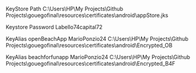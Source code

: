 KeyStore Path
C:\Users\HP\My Projects\Github Projects\gouegofinal\resources\certificates\android\appStore.jks

Keystore Password 
Labello74capital72

KeyAlias
openBeachApp
MarioPonzio24
C:\Users\HP\My Projects\Github Projects\gouegofinal\resources\certificates\android\Encrypted_OB

KeyAlias
beachforfunapp 
MarioPonzio24
C:\Users\HP\My Projects\Github Projects\gouegofinal\resources\certificates\android\Encrypted_B4F

